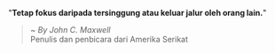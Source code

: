 "**Tetap fokus daripada  tersinggung atau keluar jalur oleh orang lain.**"

> ~ _By John C. Maxwell_  
Penulis dan penbicara dari Amerika Serikat
